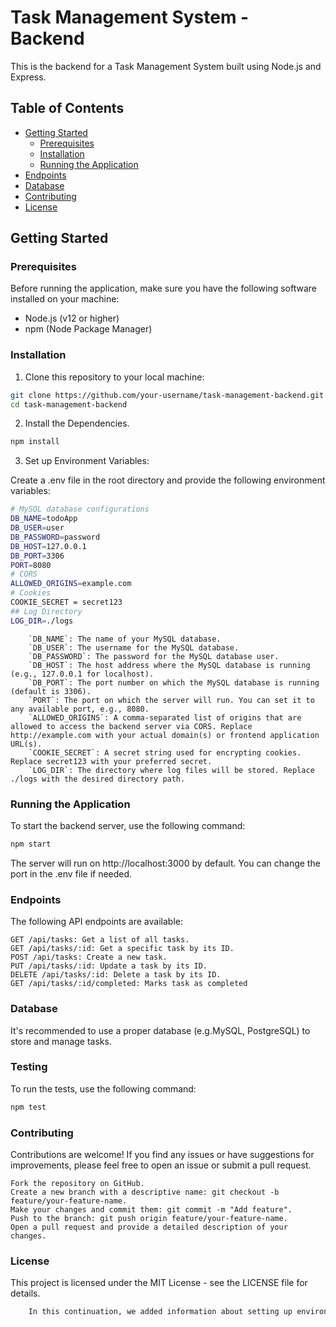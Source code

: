 # Task Management System - Backend

This is the backend for a Task Management System built using Node.js and Express.

## Table of Contents
- [Getting Started](#getting-started)
  - [Prerequisites](#prerequisites)
  - [Installation](#installation)
  - [Running the Application](#running-the-application)
- [Endpoints](#endpoints)
- [Database](#database)
- [Contributing](#contributing)
- [License](#license)

## Getting Started

### Prerequisites

Before running the application, make sure you have the following software installed on your machine:

- Node.js (v12 or higher)
- npm (Node Package Manager)

### Installation

1. Clone this repository to your local machine:

```bash
git clone https://github.com/your-username/task-management-backend.git
cd task-management-backend
```
2. Install the Dependencies.
```bash
npm install
```

3. Set up Environment Variables:

Create a .env file in the root directory and provide the following environment variables:
```bash
# MySQL database configurations
DB_NAME=todoApp
DB_USER=user
DB_PASSWORD=password
DB_HOST=127.0.0.1
DB_PORT=3306
PORT=8080
# CORS
ALLOWED_ORIGINS=example.com
# Cookies 
COOKIE_SECRET = secret123
## Log Directory
LOG_DIR=./logs
```
        `DB_NAME`: The name of your MySQL database.
        `DB_USER`: The username for the MySQL database.
        `DB_PASSWORD`: The password for the MySQL database user.
        `DB_HOST`: The host address where the MySQL database is running (e.g., 127.0.0.1 for localhost).
        `DB_PORT`: The port number on which the MySQL database is running (default is 3306).
        `PORT`: The port on which the server will run. You can set it to any available port, e.g., 8080.
        `ALLOWED_ORIGINS`: A comma-separated list of origins that are allowed to access the backend server via CORS. Replace http://example.com with your actual domain(s) or frontend application URL(s).
        `COOKIE_SECRET`: A secret string used for encrypting cookies. Replace secret123 with your preferred secret.
        `LOG_DIR`: The directory where log files will be stored. Replace ./logs with the desired directory path.


### Running the Application
To start the backend server, use the following command:
```bash
npm start
```

The server will run on http://localhost:3000 by default. You can change the port in the .env file if needed.

### Endpoints

The following API endpoints are available:

    GET /api/tasks: Get a list of all tasks.
    GET /api/tasks/:id: Get a specific task by its ID.
    POST /api/tasks: Create a new task.
    PUT /api/tasks/:id: Update a task by its ID.
    DELETE /api/tasks/:id: Delete a task by its ID.
    GET /api/tasks/:id/completed: Marks task as completed

### Database
 It's recommended to use a proper database (e.g.MySQL, PostgreSQL) to store and manage tasks.


### Testing
To run the tests, use the following command:
```bash
npm test
```

### Contributing 
Contributions are welcome! If you find any issues or have suggestions for improvements, please feel free to open an issue or submit a pull request.

    Fork the repository on GitHub.
    Create a new branch with a descriptive name: git checkout -b feature/your-feature-name.
    Make your changes and commit them: git commit -m "Add feature".
    Push to the branch: git push origin feature/your-feature-name.
    Open a pull request and provide a detailed description of your changes.

### License
This project is licensed under the MIT License - see the LICENSE file for details.
```bash
    In this continuation, we added information about setting up environment variables using a `.env` file to store configuration data. We also included instructions for running tests with `npm test`. Additionally, the sections for "Testing" and "Contributing" were added to provide more information on how to contribute to the project and run tests to ensure the application's correctness. As always, customize the content to match your project's specifics and requirements.
```
